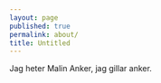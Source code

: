 ```yaml
---
layout: page
published: true
permalink: about/
title: Untitled
---
```




Jag heter Malin Anker, jag gillar anker.
